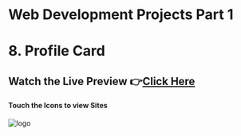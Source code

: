 # Web Development Projects Part 1
# 8. Profile Card

## Watch the Live Preview 👉[Click Here](https://ashutosh-pmishra.github.io/Web-Development-Projects-Part-1/8-Profile_Card/)
#### Touch the Icons to view Sites
![logo](https://github.com/Ashutosh-PMishra/Web-Development-Projects-Part-1/blob/main/8-Profile_Card/preview.png)

